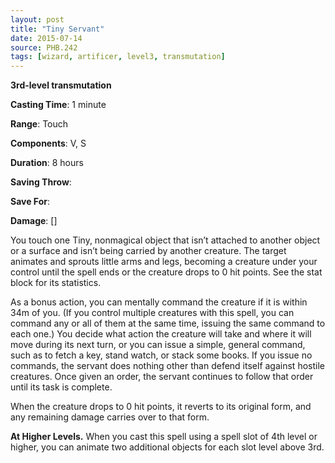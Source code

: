 ```yaml
---
layout: post
title: "Tiny Servant"
date: 2015-07-14
source: PHB.242
tags: [wizard, artificer, level3, transmutation]
---
```


**3rd-level transmutation**

**Casting Time**: 1 minute

**Range**: Touch

**Components**: V, S

**Duration**: 8 hours

**Saving Throw**:

**Save For**:

**Damage**: []

You touch one Tiny, nonmagical object that isn’t attached to another object or a surface and isn’t being carried by another creature. The target animates and
sprouts little arms and legs, becoming a creature under your control until the spell ends or the creature drops to 0 hit points. See the stat block for its statistics.

As a bonus action, you can mentally command the creature if it is within 34m of you. (If you control multiple creatures with this spell, you can command any
or all of them at the same time, issuing the same command to each one.) You decide what action the creature will take and where it will move during its next turn, or
you can issue a simple, general command, such as to fetch a key, stand watch, or stack some books. If you issue no commands, the servant does nothing other than
defend itself against hostile creatures. Once given an order, the servant continues to follow that order until its task is complete.

When the creature drops to 0 hit points, it reverts to its original form, and any remaining damage carries over to that form.

**At Higher Levels.** When you cast this spell using a spell slot of 4th level or higher, you can animate two additional objects for each slot level above 3rd.